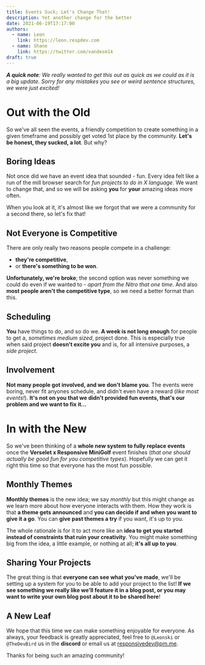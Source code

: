 ```yaml
---
title: Events Suck; Let's Change That!
description: Yet another change for the better
date: 2021-06-19T17:17:00
authors:
  - name: Leon
    link: https://leon.respdev.com
  - name: Shane
    link: https://twitter.com/vandesm14
draft: true
---
```


***A quick note**: We really wanted to get this out as quick as we could as it
is a big update. Sorry for any mistakes you see or weird sentence structures,
we were just excited!*

# Out with the Old

So we've all seen the events, a friendly competition to create something in a
given timeframe and possibly get voted 1st place by the community. **Let's be
honest, they sucked, a lot**. But why?

## Boring Ideas

Not once did we have an event idea that sounded - fun. Every idea felt like a
run of the mill browser search for *fun projects to do in X language*. We want
to change that, and so we will be asking **you** for **your** amazing ideas
more often.

When you look at it, it's almost like we forgot that we were a community for
a second there, so let's fix that!

## Not Everyone is Competitive

There are only really two reasons people compete in a challenge:

- **they're competitive**,
- or **there's something to be won**.

**Unfortunately, we're broke**; the second option was never something we could
do even if we wanted to - *apart from the Nitro that one time*. And also **most
people aren't the competitive type**, so we need a better format than this.

## Scheduling

**You** have things to do, and so do we. **A week is not long enough** for
people to get a, *sometimes medium sized*, project done. This is especially
true when said project **doesn't excite you** and is, for all intensive
purposes, a *side project*.

## Involvement

**Not many people got involved, and we don't blame you**. The events were
boring, never fit anyones schedule, and didn't even have a reward (*like most
events!*). **It's not on you that we didn't provided fun events, that's our
problem and we want to fix it...**

# In with the New

So we've been thinking of a **whole new system to fully replace events** once
the **Verselet x Responsive MiniGolf** event finishes (*that one should
actually be good fun for you competitive types*). Hopefully we can get it right
this time so that everyone has the most fun possible.

## Monthly Themes

**Monthly themes** is the new idea; we say *monthly* but this might change as
we learn more about how everyone interacts with them. How they work is that **a
theme gets announced** and **you can decide if and when you want to give it a
go**. You can **give past themes a try** if you want, it's up to you.

The whole rationale is for it to act more like an **idea to get you started
instead of constraints that ruin your creativity**. You might make something big
from the idea, a little example, or nothing at all; **it's all up to you**.

## Sharing Your Projects

The great thing is that **everyone can see what you've made**, we'll be setting
up a system for you to be able to add your project to the list! **If we see
something we really like we'll feature it in a blog post, or you may want to
write your own blog post about it to be shared here**!

## A New Leaf

We hope that this time we can make something enjoyable for everyone. As always,
your feedback is greatly appreciated, feel free to `@Leonski` or `@TheDevBird`
us in the **discord** or email us at responsivedev@pm.me.

Thanks for being such an amazing community!
